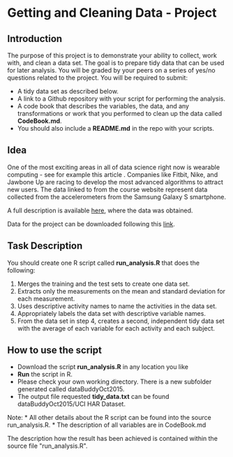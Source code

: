 Getting and Cleaning Data - Project
===================================

Introduction
------------

The purpose of this project is to demonstrate your ability to collect,
work with, and clean a data set. The goal is to prepare tidy data that
can be used for later analysis. You will be graded by your peers on a
series of yes/no questions related to the project. You will be required
to submit:

-   A tidy data set as described below.
-   A link to a Github repository with your script for performing
    the analysis.
-   A code book that describes the variables, the data, and any
    transformations or work that you performed to clean up the data
    called **CodeBook.md**.
-   You should also include a **README.md** in the repo with
    your scripts.

Idea
----

One of the most exciting areas in all of data science right now is
wearable computing - see for example this article . Companies like
Fitbit, Nike, and Jawbone Up are racing to develop the most advanced
algorithms to attract new users. The data linked to from the course
website represent data collected from the accelerometers from the
Samsung Galaxy S smartphone.

A full description is available
[here](http://archive.ics.uci.edu/ml/datasets/Human+Activity+Recognition+Using+Smartphones),
where the data was obtained.

Data for the project can be downloaded following this
[link](https://d396qusza40orc.cloudfront.net/getdata%2Fprojectfiles%2FUCI%20HAR%20Dataset.zip).

Task Description
----------------

You should create one R script called **run\_analysis.R** that does the
following:

1.  Merges the training and the test sets to create one data set.
2.  Extracts only the measurements on the mean and standard deviation
    for each measurement.
3.  Uses descriptive activity names to name the activities in the
    data set.
4.  Appropriately labels the data set with descriptive variable names.
5.  From the data set in step 4, creates a second, independent tidy data
    set with the average of each variable for each activity and
    each subject.

How to use the script
---------------------

-   Download the script **run\_analysis.R** in any location you like
-   **Run** the script in R.
-   Please check your own working directory. There is a new subfolder
    generated called dataBuddyOct2015.
-   The output file requested **tidy\_data.txt** can be found
    dataBuddyOct2015/UCI HAR Dataset.

Note: \* All other details about the R script can be found into the
source run\_analysis.R. \* The description of all variables are in
CodeBook.md

The description how the result has been achieved is contained within the
source file "run\_analysis.R".
